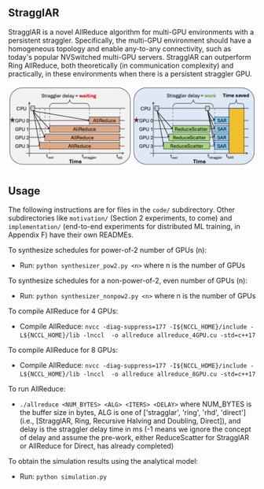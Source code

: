 ## StragglAR
StragglAR is a novel AllReduce algorithm for multi-GPU environments with a persistent straggler.
Specifically, the multi-GPU environment should have a homogeneous topology and enable any-to-any 
connectivity, such as today's popular NVSwitched multi-GPU servers. StragglAR can outperform 
Ring AllReduce, both theoretically (in communication complexity) and practically, 
in these environments when there is a persistent straggler GPU.

![StragglAR](stragglar.png)

## Usage
The following instructions are for files in the `code/` subdirectory. Other subdirectories like `motivation/` (Section 2 experiments, to come) and `implementation/` (end-to-end experiments for distributed ML training, in Appendix F) have their own READMEs.

To synthesize schedules for power-of-2 number of GPUs (n):
- Run: `python synthesizer_pow2.py <n>` where n is the number of GPUs

To synthesize schedules for a non-power-of-2, even number of GPUs (n):
- Run: `python synthesizer_nonpow2.py <n>` where n is the number of GPUs

To compile AllReduce for 4 GPUs:
- Compile AllReduce: `nvcc -diag-suppress=177 -I${NCCL_HOME}/include -L${NCCL_HOME}/lib -lnccl  -o allreduce allreduce_4GPU.cu -std=c++17`

To compile AllReduce for 8 GPUs:
- Compile AllReduce: `nvcc -diag-suppress=177 -I${NCCL_HOME}/include -L${NCCL_HOME}/lib -lnccl  -o allreduce allreduce_8GPU.cu -std=c++17`

To run AllReduce: 
- `./allreduce <NUM_BYTES> <ALG> <ITERS> <DELAY>` where NUM_BYTES is the buffer size in bytes, ALG is one of ['stragglar', 'ring', 'rhd', 'direct'] (i.e., [StragglAR, Ring, Recursive Halving and Doubling, Direct]), and delay is the straggler delay time in ms (-1 means we ignore the concept of delay and assume the pre-work, either ReduceScatter for StragglAR or AllReduce for Direct, has already completed)

To obtain the simulation results using the analytical model:
- Run: `python simulation.py`
